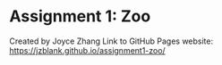 # Assignment 1: Zoo
Created by Joyce Zhang 
Link to GitHub Pages website: https://jzblank.github.io/assignment1-zoo/